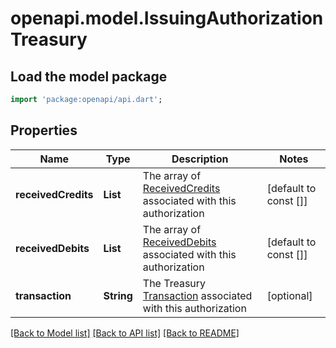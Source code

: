 # openapi.model.IssuingAuthorizationTreasury

## Load the model package
```dart
import 'package:openapi/api.dart';
```

## Properties
Name | Type | Description | Notes
------------ | ------------- | ------------- | -------------
**receivedCredits** | **List<String>** | The array of [ReceivedCredits](https://stripe.com/docs/api/treasury/received_credits) associated with this authorization | [default to const []]
**receivedDebits** | **List<String>** | The array of [ReceivedDebits](https://stripe.com/docs/api/treasury/received_debits) associated with this authorization | [default to const []]
**transaction** | **String** | The Treasury [Transaction](https://stripe.com/docs/api/treasury/transactions) associated with this authorization | [optional] 

[[Back to Model list]](../README.md#documentation-for-models) [[Back to API list]](../README.md#documentation-for-api-endpoints) [[Back to README]](../README.md)


